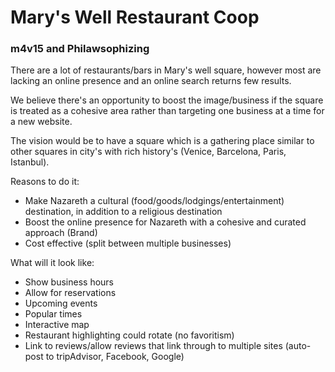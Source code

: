 # Mary's Well Restaurant Coop
### m4v15 and Philawsophizing

There are a lot of restaurants/bars in Mary's well square, however most are lacking an online presence and an online search returns few results.

We believe there's an opportunity to boost the image/business if the square is treated as a cohesive area rather than targeting one business at a time for a new website.

The vision would be to have a square which is a gathering place similar to other squares in city's with rich history's (Venice, Barcelona, Paris, Istanbul).

Reasons to do it:
- Make Nazareth a cultural (food/goods/lodgings/entertainment) destination, in addition to a religious destination
- Boost the online presence for Nazareth with a cohesive and curated approach (Brand)
- Cost effective (split between multiple businesses)

What will it look like:
- Show business hours
- Allow for reservations
- Upcoming events
- Popular times
- Interactive map
- Restaurant highlighting could rotate (no favoritism)
- Link to reviews/allow reviews that link through to multiple sites (auto-post to tripAdvisor, Facebook, Google)
